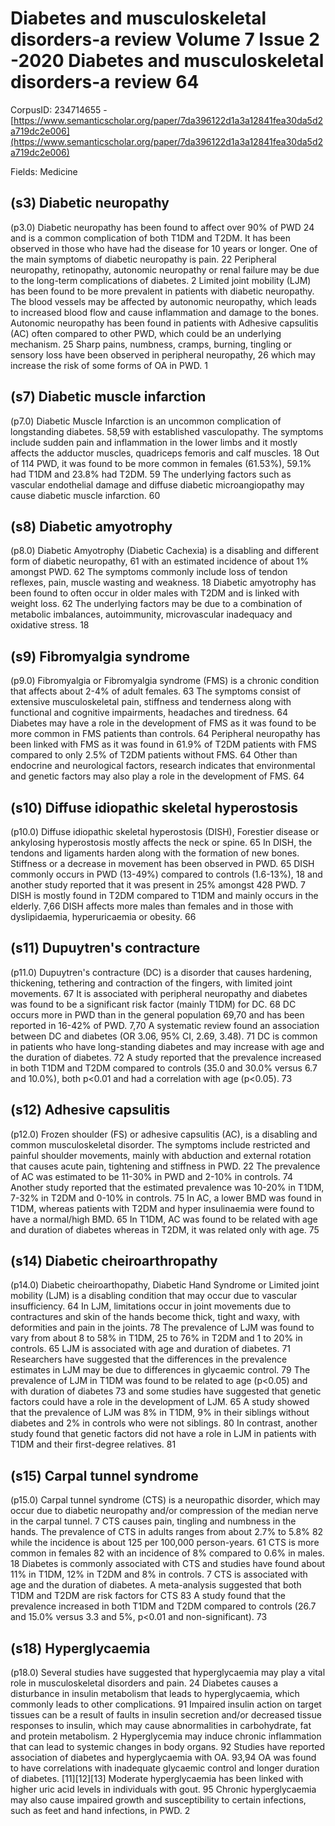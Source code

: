 # Diabetes and musculoskeletal disorders-a review Volume 7 Issue 2 -2020 Diabetes and musculoskeletal disorders-a review 64

CorpusID: 234714655 - [https://www.semanticscholar.org/paper/7da396122d1a3a12841fea30da5d2a719dc2e006](https://www.semanticscholar.org/paper/7da396122d1a3a12841fea30da5d2a719dc2e006)

Fields: Medicine

## (s3) Diabetic neuropathy
(p3.0) Diabetic neuropathy has been found to affect over 90% of PWD 24 and is a common complication of both T1DM and T2DM. It has been observed in those who have had the disease for 10 years or longer. One of the main symptoms of diabetic neuropathy is pain. 22 Peripheral neuropathy, retinopathy, autonomic neuropathy or renal failure may be due to the long-term complications of diabetes. 2 Limited joint mobility (LJM) has been found to be more prevalent in patients with diabetic neuropathy. The blood vessels may be affected by autonomic neuropathy, which leads to increased blood flow and cause inflammation and damage to the bones. Autonomic neuropathy has been found in patients with Adhesive capsulitis (AC) often compared to other PWD, which could be an underlying mechanism. 25 Sharp pains, numbness, cramps, burning, tingling or sensory loss have been observed in peripheral neuropathy, 26 which may increase the risk of some forms of OA in PWD. 1
## (s7) Diabetic muscle infarction
(p7.0) Diabetic Muscle Infarction is an uncommon complication of longstanding diabetes. 58,59 with established vasculopathy. The symptoms include sudden pain and inflammation in the lower limbs and it mostly affects the adductor muscles, quadriceps femoris and calf muscles. 18 Out of 114 PWD, it was found to be more common in females (61.53%), 59.1% had T1DM and 23.8% had T2DM. 59 The underlying factors such as vascular endothelial damage and diffuse diabetic microangiopathy may cause diabetic muscle infarction. 60
## (s8) Diabetic amyotrophy
(p8.0) Diabetic Amyotrophy (Diabetic Cachexia) is a disabling and different form of diabetic neuropathy, 61 with an estimated incidence of about 1% amongst PWD. 62 The symptoms commonly include loss of tendon reflexes, pain, muscle wasting and weakness. 18 Diabetic amyotrophy has been found to often occur in older males with T2DM and is linked with weight loss. 62 The underlying factors may be due to a combination of metabolic imbalances, autoimmunity, microvascular inadequacy and oxidative stress. 18
## (s9) Fibromyalgia syndrome
(p9.0) Fibromyalgia or Fibromyalgia syndrome (FMS) is a chronic condition that affects about 2-4% of adult females. 63 The symptoms consist of extensive musculoskeletal pain, stiffness and tenderness along with functional and cognitive impairments, headaches and tiredness. 64 Diabetes may have a role in the development of FMS as it was found to be more common in FMS patients than controls. 64 Peripheral neuropathy has been linked with FMS as it was found in 61.9% of T2DM patients with FMS compared to only 2.5% of T2DM patients without FMS. 64 Other than endocrine and neurological factors, research indicates that environmental and genetic factors may also play a role in the development of FMS. 64
## (s10) Diffuse idiopathic skeletal hyperostosis
(p10.0) Diffuse idiopathic skeletal hyperostosis (DISH), Forestier disease or ankylosing hyperostosis mostly affects the neck or spine. 65 In DISH, the tendons and ligaments harden along with the formation of new bones. Stiffness or a decrease in movement has been observed in PWD. 65 DISH commonly occurs in PWD (13-49%) compared to controls (1.6-13%), 18 and another study reported that it was present in 25% amongst 428 PWD. 7 DISH is mostly found in T2DM compared to T1DM and mainly occurs in the elderly. 7,66 DISH affects more males than females and in those with dyslipidaemia, hyperuricaemia or obesity. 66
## (s11) Dupuytren's contracture
(p11.0) Dupuytren's contracture (DC) is a disorder that causes hardening, thickening, tethering and contraction of the fingers, with limited joint movements. 67 It is associated with peripheral neuropathy and diabetes was found to be a significant risk factor (mainly T1DM) for DC. 68 DC occurs more in PWD than in the general population 69,70 and has been reported in 16-42% of PWD. 7,70 A systematic review found an association between DC and diabetes (OR 3.06, 95% CI, 2.69, 3.48). 71 DC is common in patients who have long-standing diabetes and may increase with age and the duration of diabetes. 72 A study reported that the prevalence increased in both T1DM and T2DM compared to controls (35.0 and 30.0% versus 6.7 and 10.0%), both p<0.01 and had a correlation with age (p<0.05). 73
## (s12) Adhesive capsulitis
(p12.0) Frozen shoulder (FS) or adhesive capsulitis (AC), is a disabling and common musculoskeletal disorder. The symptoms include restricted and painful shoulder movements, mainly with abduction and external rotation that causes acute pain, tightening and stiffness in PWD. 22 The prevalence of AC was estimated to be 11-30% in PWD and 2-10% in controls. 74 Another study reported that the estimated prevalence was 10-20% in T1DM, 7-32% in T2DM and 0-10% in controls. 75 In AC, a lower BMD was found in T1DM, whereas patients with T2DM and hyper insulinaemia were found to have a normal/high BMD. 65 In T1DM, AC was found to be related with age and duration of diabetes whereas in T2DM, it was related only with age. 75
## (s14) Diabetic cheiroarthropathy
(p14.0) Diabetic cheiroarthopathy, Diabetic Hand Syndrome or Limited joint mobility (LJM) is a disabling condition that may occur due to vascular insufficiency. 64 In LJM, limitations occur in joint movements due to contractures and skin of the hands become thick, tight and waxy, with deformities and pain in the joints. 78 The prevalence of LJM was found to vary from about 8 to 58% in T1DM, 25 to 76% in T2DM and 1 to 20% in controls. 65 LJM is associated with age and duration of diabetes. 71 Researchers have suggested that the differences in the prevalence estimates in LJM may be due to differences in glycaemic control. 79 The prevalence of LJM in T1DM was found to be related to age (p<0.05) and with duration of diabetes 73 and some studies have suggested that genetic factors could have a role in the development of LJM. 65 A study showed that the prevalence of LJM was 8% in T1DM, 9% in their siblings without diabetes and 2% in controls who were not siblings. 80 In contrast, another study found that genetic factors did not have a role in LJM in patients with T1DM and their first-degree relatives. 81
## (s15) Carpal tunnel syndrome
(p15.0) Carpal tunnel syndrome (CTS) is a neuropathic disorder, which may occur due to diabetic neuropathy and/or compression of the median nerve in the carpal tunnel. 7 CTS causes pain, tingling and numbness in the hands. The prevalence of CTS in adults ranges from about 2.7% to 5.8% 82 while the incidence is about 125 per 100,000 person-years. 61 CTS is more common in females 82 with an incidence of 8% compared to 0.6% in males. 18 Diabetes is commonly associated with CTS and studies have found about 11% in T1DM, 12% in T2DM and 8% in controls. 7 CTS is associated with age and the duration of diabetes. A meta-analysis suggested that both T1DM and T2DM are risk factors for CTS 83 A study found that the prevalence increased in both T1DM and T2DM compared to controls (26.7 and 15.0% versus 3.3 and 5%, p<0.01 and non-significant). 73
## (s18) Hyperglycaemia
(p18.0) Several studies have suggested that hyperglycaemia may play a vital role in musculoskeletal disorders and pain. 24 Diabetes causes a disturbance in insulin metabolism that leads to hyperglycaemia, which commonly leads to other complications. 91 Impaired insulin action on target tissues can be a result of faults in insulin secretion and/or decreased tissue responses to insulin, which may cause abnormalities in carbohydrate, fat and protein metabolism. 2 Hyperglycemia may induce chronic inflammation that can lead to systemic changes in body organs. 92 Studies have reported association of diabetes and hyperglycaemia with OA. 93,94 OA was found to have correlations with inadequate glycaemic control and longer duration of diabetes. [11][12][13] Moderate hyperglycaemia has been linked with higher uric acid levels in individuals with gout. 95 Chronic hyperglycaemia may also cause impaired growth and susceptibility to certain infections, such as feet and hand infections, in PWD. 2
